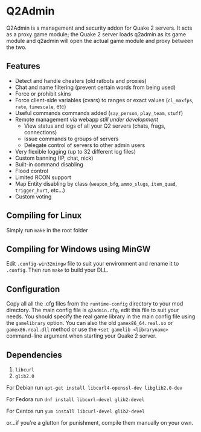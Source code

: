 Q2Admin
==========

Q2Admin is a management and security addon for Quake 2 servers. It acts as a proxy game module; the Quake 2 server loads q2admin as its game module and q2admin will open the actual game module and proxy between the two.


Features
---------
* Detect and handle cheaters (old ratbots and proxies)
* Chat and name filtering (prevent certain words from being used)
* Force or prohibit skins
* Force client-side variables (cvars) to ranges or exact values (`cl_maxfps`, `rate`, `timescale`, etc)
* Useful commands commands added (`say_person`, `play_team`, `stuff`)
* Remote management via webapp *still under development*
  * View status and logs of all your Q2 servers (chats, frags, connections)
  * Issue commands to groups of servers
  * Delegate control of servers to other admin users
* Very flexible logging (up to 32 different log files)
* Custom banning (IP, chat, nick)
* Built-in command disabling
* Flood control
* Limited RCON support
* Map Entity disabling by class (`weapon_bfg`, `ammo_slugs`, `item_quad`, `trigger_hurt`, etc...)
* Custom voting


Compiling for Linux
-------------------
Simply run `make` in the root folder 


Compiling for Windows using MinGW
---------------------
Edit `.config-win32mingw` file to suit your environment and rename it to `.config`. Then run `make` to build your DLL.


Configuration
--------------
Copy all all the .cfg files from the `runtime-config` directory to your mod directory. The main config file is `q2admin.cfg`, edit this file to suit your needs. You should specify the real game library in the main config file using the `gamelibrary` option. You can also the old `gamex86_64.real.so` or `gamex86.real.dll` method or use the `+set gamelib <libraryname>` command-line argument when starting your Quake 2 server.

 
Dependencies
------------
1. `libcurl`
2. `glib2.0`

For Debian run `apt-get install libcurl4-openssl-dev libglib2.0-dev`

For Fedora run `dnf install libcurl-devel glib2-devel`

For Centos run `yum install libcurl-devel glib2-devel`

or...if you're a glutton for punishment, compile them manually on your own.
